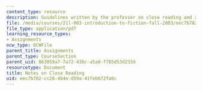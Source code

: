 ```yaml
---
content_type: resource
description: Guidelines written by the professor on close reading and analysis.
file: /media/courses/21l-003-introduction-to-fiction-fall-2003/eec7b782cc264b4ed59a41feb672fa6c_notes_on_close_reading.pdf
file_type: application/pdf
learning_resource_types:
- Assignments
ocw_type: OCWFile
parent_title: Assignments
parent_type: CourseSection
parent_uid: 863059a7-7a72-436c-a5a8-f785d53d233d
resourcetype: Document
title: Notes on Close Reading
uid: eec7b782-cc26-4b4e-d59a-41feb672fa6c
---
```

